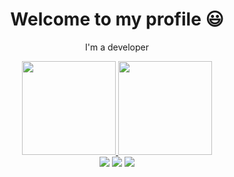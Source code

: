   </div>
  
  <h1 align="center">Welcome to my profile<a href="https://www.linkedin.com/in/isaias-fernandes-ab99b6230/"><i></i></a> 😃️</h1>
  <p align="center">I'm a developer 
 
</div>
<p a</p>

<div align="center">
  <a href="https://github.com/IsaiasFernandes22">
    <img height="150em" src="https://github-readme-stats.vercel.app/api?username=IsaiasFernandes22&show_icons=true&theme=tokyonight&include_all_commits=true&count_private=true"/>
  <img height="150em" src="https://github-readme-stats.vercel.app/api/top-langs/?username=IsaiasFernandes22&layout=compact&langs_count=7&theme=tokyonight"/>
  </a>
</div>
<div align="center">
  <a href="https://www.instagram.com/isaias_frd/" target="_blank"><img src="https://img.shields.io/badge/-Instagram-%23E4405F?style=for-the-badge&logo=instagram&logoColor=white" target="_blank"></a>
  <a href="https://www.linkedin.com/in/isaias-fernandes-ab99b6230/" target="_blank"><img src="https://img.shields.io/badge/-LinkedIn-%230077B5?style=for-the-badge&logo=linkedin&logoColor=white" target="_blank"></a> 
  <a href="mailto:isaias.dantas@aluno.uepb.edu.br"><img src="https://img.shields.io/badge/-Gmail-%23333?style=for-the-badge&logo=gmail&logoColor=white" target="_blank"></a>
</div>

<div align="center">
  
</div>
